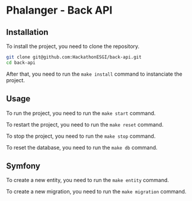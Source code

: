# Phalanger - Back API

## Installation

To install the project, you need to clone the repository.

```bash
git clone git@github.com:HackathonESGI/back-api.git
cd back-api
```

After that, you need to run the `make install` command to instanciate the project.

## Usage

To run the project, you need to run the `make start` command.

To restart the project, you need to run the `make reset` command.

To stop the project, you need to run the `make stop` command.

To reset the database, you need to run the `make db` command.

## Symfony

To create a new entity, you need to run the `make entity` command.

To create a new migration, you need to run the `make migration` command.
